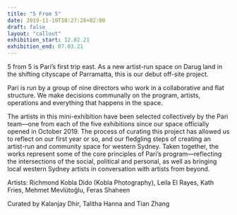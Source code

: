 ```yaml
---
title: "5 From 5"
date: 2019-11-10T18:27:28+02:00
draft: false
layout: "callout"
exhibition_start: 12.02.21
exhibition_end: 07.03.21
---
```


5 from 5 is Pari’s first trip east. As a new artist-run space on Darug land in the shifting cityscape of Parramatta, this is our debut off-site project.

Pari is run by a group of nine directors who work in a collaborative and flat structure. We make decisions communally on the program, artists, operations and everything that happens in the space.

The artists in this mini-exhibition have been selected collectively by the Pari team—one from each of the five exhibitions since our space officially opened in October 2019. The process of curating this project has allowed us to reflect on our first year or so, and our fledgling steps of creating an artist-run and community space for western Sydney. Taken together, the works represent some of the core principles of Pari’s program—reflecting the intersections of the social, political and personal, as well as bringing local western Sydney artists in conversation with artists from beyond.


Artists: Richmond Kobla Dido (Kobla Photography), Leila El Rayes, Kath Fries, Mehmet Mevlütoğlu, Feras Shaheen

Curated by Kalanjay Dhir, Talitha Hanna and Tian Zhang
